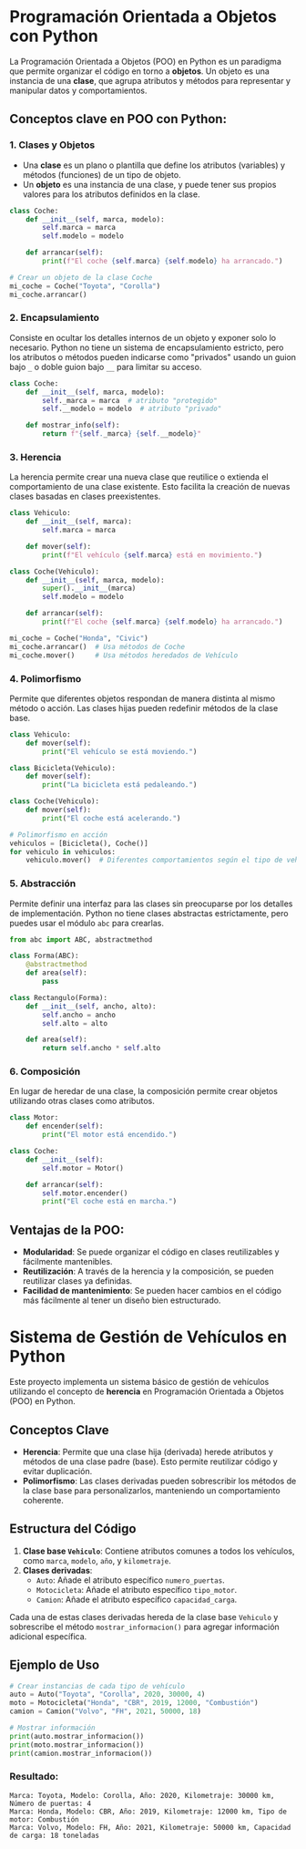 
# Programación Orientada a Objetos con Python

La Programación Orientada a Objetos (POO) en Python es un paradigma que permite organizar el código en torno a **objetos**. Un objeto es una instancia de una **clase**, que agrupa atributos y métodos para representar y manipular datos y comportamientos.

## Conceptos clave en POO con Python:

### 1. Clases y Objetos
- Una **clase** es un plano o plantilla que define los atributos (variables) y métodos (funciones) de un tipo de objeto. 
- Un **objeto** es una instancia de una clase, y puede tener sus propios valores para los atributos definidos en la clase.

```python
class Coche:
    def __init__(self, marca, modelo):
        self.marca = marca
        self.modelo = modelo

    def arrancar(self):
        print(f"El coche {self.marca} {self.modelo} ha arrancado.")

# Crear un objeto de la clase Coche
mi_coche = Coche("Toyota", "Corolla")
mi_coche.arrancar()
```

### 2. Encapsulamiento
Consiste en ocultar los detalles internos de un objeto y exponer solo lo necesario. Python no tiene un sistema de encapsulamiento estricto, pero los atributos o métodos pueden indicarse como "privados" usando un guion bajo `_` o doble guion bajo `__` para limitar su acceso.

```python
class Coche:
    def __init__(self, marca, modelo):
        self._marca = marca  # atributo "protegido"
        self.__modelo = modelo  # atributo "privado"

    def mostrar_info(self):
        return f"{self._marca} {self.__modelo}"
```

### 3. Herencia
La herencia permite crear una nueva clase que reutilice o extienda el comportamiento de una clase existente. Esto facilita la creación de nuevas clases basadas en clases preexistentes.

```python
class Vehiculo:
    def __init__(self, marca):
        self.marca = marca

    def mover(self):
        print(f"El vehículo {self.marca} está en movimiento.")

class Coche(Vehiculo):
    def __init__(self, marca, modelo):
        super().__init__(marca)
        self.modelo = modelo

    def arrancar(self):
        print(f"El coche {self.marca} {self.modelo} ha arrancado.")

mi_coche = Coche("Honda", "Civic")
mi_coche.arrancar()  # Usa métodos de Coche
mi_coche.mover()     # Usa métodos heredados de Vehículo
```

### 4. Polimorfismo
Permite que diferentes objetos respondan de manera distinta al mismo método o acción. Las clases hijas pueden redefinir métodos de la clase base.

```python
class Vehiculo:
    def mover(self):
        print("El vehículo se está moviendo.")

class Bicicleta(Vehiculo):
    def mover(self):
        print("La bicicleta está pedaleando.")

class Coche(Vehiculo):
    def mover(self):
        print("El coche está acelerando.")

# Polimorfismo en acción
vehiculos = [Bicicleta(), Coche()]
for vehiculo in vehiculos:
    vehiculo.mover()  # Diferentes comportamientos según el tipo de vehículo
```

### 5. Abstracción
Permite definir una interfaz para las clases sin preocuparse por los detalles de implementación. Python no tiene clases abstractas estrictamente, pero puedes usar el módulo `abc` para crearlas.

```python
from abc import ABC, abstractmethod

class Forma(ABC):
    @abstractmethod
    def area(self):
        pass

class Rectangulo(Forma):
    def __init__(self, ancho, alto):
        self.ancho = ancho
        self.alto = alto

    def area(self):
        return self.ancho * self.alto
```

### 6. Composición
En lugar de heredar de una clase, la composición permite crear objetos utilizando otras clases como atributos.

```python
class Motor:
    def encender(self):
        print("El motor está encendido.")

class Coche:
    def __init__(self):
        self.motor = Motor()

    def arrancar(self):
        self.motor.encender()
        print("El coche está en marcha.")
```

## Ventajas de la POO:
- **Modularidad**: Se puede organizar el código en clases reutilizables y fácilmente mantenibles.
- **Reutilización**: A través de la herencia y la composición, se pueden reutilizar clases ya definidas.
- **Facilidad de mantenimiento**: Se pueden hacer cambios en el código más fácilmente al tener un diseño bien estructurado.


# Sistema de Gestión de Vehículos en Python

Este proyecto implementa un sistema básico de gestión de vehículos utilizando el concepto de **herencia** en Programación Orientada a Objetos (POO) en Python. 

## Conceptos Clave

- **Herencia**: Permite que una clase hija (derivada) herede atributos y métodos de una clase padre (base). Esto permite reutilizar código y evitar duplicación.
- **Polimorfismo**: Las clases derivadas pueden sobrescribir los métodos de la clase base para personalizarlos, manteniendo un comportamiento coherente.

## Estructura del Código

1. **Clase base `Vehiculo`**: Contiene atributos comunes a todos los vehículos, como `marca`, `modelo`, `año`, y `kilometraje`.
2. **Clases derivadas**:
   - `Auto`: Añade el atributo específico `numero_puertas`.
   - `Motocicleta`: Añade el atributo específico `tipo_motor`.
   - `Camion`: Añade el atributo específico `capacidad_carga`.

Cada una de estas clases derivadas hereda de la clase base `Vehiculo` y sobrescribe el método `mostrar_informacion()` para agregar información adicional específica.

## Ejemplo de Uso

```python
# Crear instancias de cada tipo de vehículo
auto = Auto("Toyota", "Corolla", 2020, 30000, 4)
moto = Motocicleta("Honda", "CBR", 2019, 12000, "Combustión")
camion = Camion("Volvo", "FH", 2021, 50000, 18)

# Mostrar información
print(auto.mostrar_informacion())
print(moto.mostrar_informacion())
print(camion.mostrar_informacion())
```

### Resultado:

```plaintext
Marca: Toyota, Modelo: Corolla, Año: 2020, Kilometraje: 30000 km, Número de puertas: 4
Marca: Honda, Modelo: CBR, Año: 2019, Kilometraje: 12000 km, Tipo de motor: Combustión
Marca: Volvo, Modelo: FH, Año: 2021, Kilometraje: 50000 km, Capacidad de carga: 18 toneladas
```